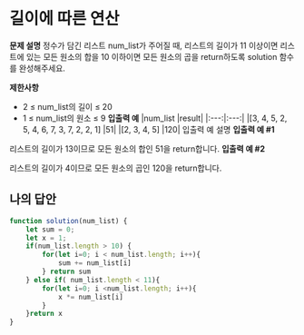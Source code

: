 # 길이에 따른 연산
**문제 설명**
정수가 담긴 리스트 num_list가 주어질 때, 리스트의 길이가 11 이상이면 리스트에 있는 모든 원소의 합을 10 이하이면 모든 원소의 곱을 return하도록 solution 함수를 완성해주세요.

**제한사항**
- 2 ≤ num_list의 길이 ≤ 20
- 1 ≤ num_list의 원소 ≤ 9
**입출력 예**
|num_list	|result|
|:---:|:---:|
|[3, 4, 5, 2, 5, 4, 6, 7, 3, 7, 2, 2, 1]	|51|
|[2, 3, 4, 5]	|120|
입출력 예 설명
**입출력 예 #1**

리스트의 길이가 13이므로 모든 원소의 합인 51을 return합니다.
**입출력 예 #2**

리스트의 길이가 4이므로 모든 원소의 곱인 120을 return합니다.


## 나의 답안
```js
function solution(num_list) {
    let sum = 0;
    let x = 1;
    if(num_list.length > 10) {
        for(let i=0; i < num_list.length; i++){
            sum += num_list[i]
        } return sum
    } else if( num_list.length < 11){
        for(let i=0; i <num_list.length; i++){
            x *= num_list[i]
        }
    }return x
}

```